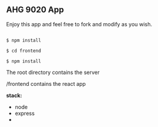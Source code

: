 ## AHG 9020 App

<p>Enjoy this app and feel free to fork and modify as you wish.</p>

<code>
$ npm install <br />
$ cd frontend <br />
$ npm install
</code>

<p>The root directory contains the server</p>
<p>/frontend contains the react app</p>

<p><b>stack:</b></p>
<ul>
    <li>node</li>
    <li>express</li>
    <li></li>
</ul>
